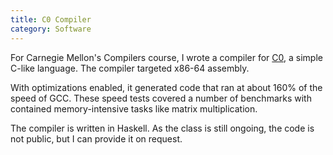 ```yaml
---
title: C0 Compiler
category: Software
---
```


For Carnegie Mellon's Compilers course, I wrote a compiler for [C0](http://c0.typesafety.net/), a simple C-like language. The compiler targeted x86-64 assembly.

With optimizations enabled, it generated code that ran at about 160% of the speed of GCC. These speed tests covered a number of benchmarks with contained memory-intensive tasks like matrix multiplication.

The compiler is written in Haskell. As the class is still ongoing, the code is not public, but I can provide it on request.
